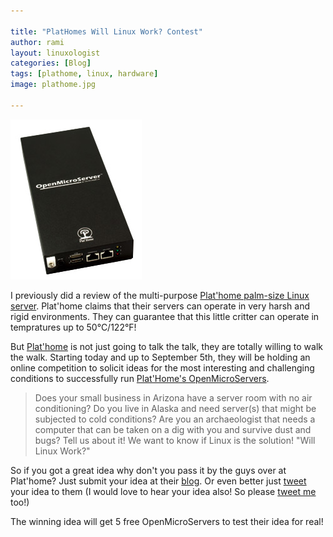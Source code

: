 ```yaml
---

title: "PlatHomes Will Linux Work? Contest"
author: rami
layout: linuxologist
categories: [Blog]
tags: [plathome, linux, hardware]
image: plathome.jpg

---
```


![plathome Linux OpenMicroServer](/assets/images/content/blog/plathome.jpg)

I previously did a review of the multi-purpose [Plat'home palm-size Linux  server](/2008/06/01/plathome-the-palm-size-linux-server). Plat'home claims that their servers can operate in very harsh and rigid environments. They can guarantee that this little critter can operate in tempratures up to 50°C/122°F!

But [Plat'home](http://www.plathome.com/) is not just going to talk the talk, they are totally willing to walk the walk. Starting today and up to September 5th, they will be holding an online competition to solicit ideas for the most interesting and challenging conditions to successfully run [Plat'Home's OpenMicroServers](/2008/06/01/plathome-the-palm-size-linux-server).

> Does your small business in Arizona have a server room with no air conditioning? Do you live in Alaska and need server(s) that might be subjected to cold conditions? Are you an archaeologist that needs a computer that can be taken on a dig with you and survive dust and bugs? Tell us about it! We want to know if Linux is the solution! "Will Linux Work?"

So if you got a great idea why don't you pass it by the guys over at Plat'home? Just submit your idea at their [blog](http://plathomeus.blogspot.com/2008/07/announcing-will-linux-work-contest.html). Or even better just [tweet](http://twitter.com/plathomeweb) your idea to them (I would love to hear your idea also! So please [tweet me ](http://www.twitter.com/bianconeri4ever)too!)

The winning idea will get 5 free OpenMicroServers to test their idea for real!
